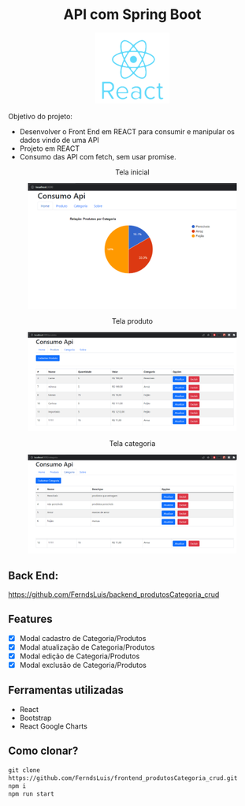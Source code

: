 # <center>API com Spring Boot </center>

<p align="center">
  <img src="README/react-1.png" width="150" />
</p>

Objetivo do projeto:

-   Desenvolver o Front End em REACT para consumir e manipular os dados vindo de uma API
-   Projeto em REACT
-   Consumo das API com fetch, sem usar promise.

<figure>
 <figcaption align="center">Tela inicial</figcaption>
<p align="center">
  <img
  src="README/home.png"
  alt="Tela inicial" width="550" > 
</p>
</figure>

<figure>
<figcaption align="center">Tela produto</figcaption>
<p align="center">
  <img
  src="README/produtos.png"
  alt="Tela produto" width="550">  
</p>
</figure>

<figure>
<figcaption align="center">Tela categoria</figcaption>
<p align="center">
  <img
  src="README/categoria.png"
  alt="Tela categoria" width="550"> 
</p>
</figure>

## Back End:

https://github.com/FerndsLuis/backend_produtosCategoria_crud

## Features

-   [x] Modal cadastro de Categoria/Produtos
-   [x] Modal atualização de Categoria/Produtos
-   [x] Modal edição de Categoria/Produtos
-   [x] Modal exclusão de Categoria/Produtos

## Ferramentas utilizadas

-   React
-   Bootstrap
-   React Google Charts

## Como clonar?

    git clone https://github.com/FerndsLuis/frontend_produtosCategoria_crud.git
    npm i
    npm run start
